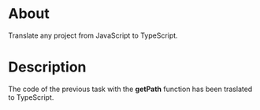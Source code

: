 # About
Translate any project from JavaScript to TypeScript.
# Description
The code of the previous task with the **getPath** function has been traslated to TypeScript.